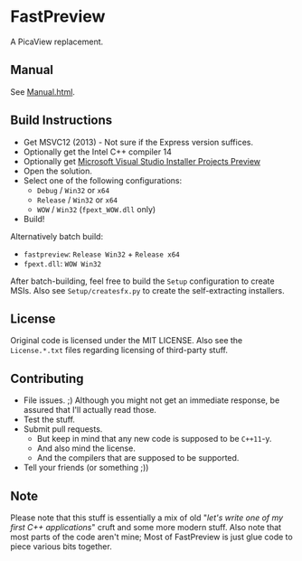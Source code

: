 FastPreview
===
A PicaView replacement.

Manual
--
See [Manual.html](manual.html).

Build Instructions
--
* Get MSVC12 (2013) - Not sure if the Express version suffices.
* Optionally get the Intel C++ compiler 14
* Optionally get [Microsoft Visual Studio Installer Projects Preview](http://visualstudiogallery.msdn.microsoft.com/9abe329c-9bba-44a1-be59-0fbf6151054d)
* Open the solution.
* Select one of the following configurations:
	* `Debug` / `Win32` or `x64`
	* `Release` / `Win32` or `x64`
	* `WOW` / `Win32` (`fpext_WOW.dll` only)
* Build!

Alternatively batch build:

* `fastpreview`: `Release Win32` + `Release x64`
* `fpext.dll`: `WOW Win32`

After batch-building, feel free to build the `Setup` configuration to create MSIs. Also see `Setup/createsfx.py` to create the self-extracting installers.

License
--
Original code is licensed under the MIT LICENSE. Also see the `License.*.txt` files regarding licensing of third-party stuff.

Contributing
--
* File issues. ;) Although you might not get an immediate response, be assured that I'll actually read those.
* Test the stuff.
* Submit pull requests.
  * But keep in mind that any new code is supposed to be `C++11`-y.
  * And also mind the license.
  * And the compilers that are supposed to be supported.
* Tell your friends (or something ;))

Note
--
Please note that this stuff is essentially a mix of old "*let's write one of my first 
C++ applications*" cruft and some more modern stuff.
Also note that most parts of the code aren't mine; Most of FastPreview is just glue code to piece various bits together.